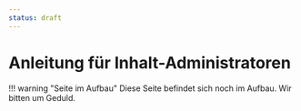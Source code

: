 ```yaml
---
status: draft
---
```


# Anleitung für Inhalt-Administratoren


!!! warning "Seite im Aufbau"
    Diese Seite befindet sich noch im Aufbau. Wir bitten um Geduld.